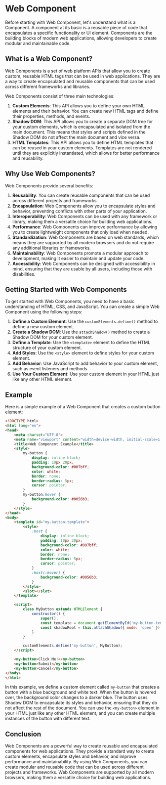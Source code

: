 # Web Component
Before starting with Web Component, let's understand what is a Component. A component 
at its basic is a reusable piece of code that encapsulates a specific functionality or UI element.
Components are the building blocks of modern web applications, allowing developers to create modular and maintainable code.

## What is a Web Component?
Web Components is a set of web platform APIs that allow you to create custom, reusable HTML tags that can be used in web applications. 
They are a way to create encapsulated and reusable components that can be used across different frameworks and libraries.

Web Components consist of three main technologies:
1. **Custom Elements**: This API allows you to define your own HTML elements and their behavior. You can create new HTML tags and define their properties, methods, and events.
2. **Shadow DOM**: This API allows you to create a separate DOM tree for your custom elements, which is encapsulated and isolated from the main document. This means that styles and scripts defined in the Shadow DOM do not affect the main document and vice versa.
3. **HTML Templates**: This API allows you to define HTML templates that can be reused in your custom elements. Templates are not rendered until they are explicitly instantiated, which allows for better performance and reusability.

## Why Use Web Components?
Web Components provide several benefits:
1. **Reusability**: You can create reusable components that can be used across different projects and frameworks.
2. **Encapsulation**: Web Components allow you to encapsulate styles and behavior, preventing conflicts with other parts of your application.
3. **Interoperability**: Web Components can be used with any framework or library, making them a versatile choice for building web applications.
4. **Performance**: Web Components can improve performance by allowing you to create lightweight components that only load when needed.
5. **Standardization**: Web Components are based on web standards, which means they are supported by all modern browsers and do not require any additional libraries or frameworks.
6. **Maintainability**: Web Components promote a modular approach to development, making it easier to maintain and update your code.
7. **Accessibility**: Web Components can be designed with accessibility in mind, ensuring that they are usable by all users, including those with disabilities.

## Getting Started with Web Components
To get started with Web Components, you need to have a basic understanding of HTML, CSS, and JavaScript.
You can create a simple Web Component using the following steps:
1. **Define a Custom Element**: Use the `customElements.define()` method to define a new custom element.
2. **Create a Shadow DOM**: Use the `attachShadow()` method to create a Shadow DOM for your custom element.
3. **Define a Template**: Use the `<template>` element to define the HTML structure of your custom element.
4. **Add Styles**: Use the `<style>` element to define styles for your custom element.
5. **Add Behavior**: Use JavaScript to add behavior to your custom element, such as event listeners and methods.
6. **Use Your Custom Element**: Use your custom element in your HTML just like any other HTML element.

## Example
Here is a simple example of a Web Component that creates a custom button element:

```html
<!DOCTYPE html>
<html lang="en">
<head>
    <meta charset="UTF-8">
    <meta name="viewport" content="width=device-width, initial-scale=1.0">
    <title>Web Component Example</title>
    <style>
        my-button {
            display: inline-block;
            padding: 10px 20px;
            background-color: #007bff;
            color: white;
            border: none;
            border-radius: 5px;
            cursor: pointer;
        }
        my-button:hover {
            background-color: #0056b3;
        }
    </style>
</head>
<body>
    <template id="my-button-template">
        <style>
            :host {
                display: inline-block;
                padding: 10px 20px;
                background-color: #007bff;
                color: white;
                border: none;
                border-radius: 5px;
                cursor: pointer;
            }
            :host(:hover) {
                background-color: #0056b3;
            }
        </style>
        <slot></slot>
    </template>

    <script>
        class MyButton extends HTMLElement {
            constructor() {
                super();
                const template = document.getElementById('my-button-template');
                const shadowRoot = this.attachShadow({ mode: 'open' }).appendChild(template.content.cloneNode(true));
            }
        }

        customElements.define('my-button', MyButton);
    </script>

    <my-button>Click Me!</my-button>
    <my-button>Submit</my-button>
    <my-button>Cancel</my-button>
</body>
</html>
```

In this example, we define a custom element called `my-button` that creates a button with a blue background and white text.
When the button is hovered over, the background color changes to a darker blue. The button uses Shadow DOM to encapsulate its styles and behavior, ensuring that they do not affect the rest of the document.
You can use the `<my-button>` element in your HTML just like any other HTML element, and you can create multiple instances of the button with different text.

## Conclusion
Web Components are a powerful way to create reusable and encapsulated components for web applications.
They provide a standard way to create custom elements, encapsulate styles and behavior, and improve performance and maintainability.
By using Web Components, you can create modular and reusable code that can be used across different projects and frameworks.
Web Components are supported by all modern browsers, making them a versatile choice for building web applications.